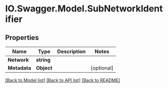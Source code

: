 # IO.Swagger.Model.SubNetworkIdentifier
## Properties

Name | Type | Description | Notes
------------ | ------------- | ------------- | -------------
**Network** | **string** |  | 
**Metadata** | **Object** |  | [optional] 

[[Back to Model list]](../README.md#documentation-for-models) [[Back to API list]](../README.md#documentation-for-api-endpoints) [[Back to README]](../README.md)

